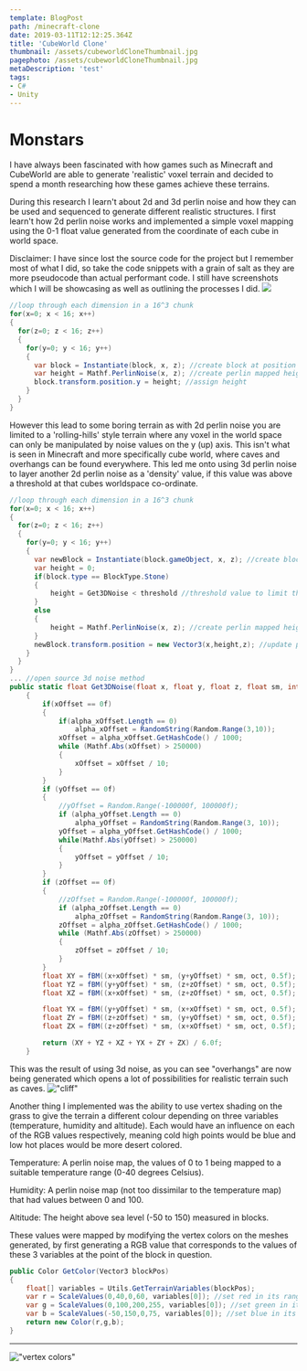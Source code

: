```yaml
---
template: BlogPost
path: /minecraft-clone
date: 2019-03-11T12:12:25.364Z
title: 'CubeWorld Clone'
thumbnail: /assets/cubeworldCloneThumbnail.jpg
pagephoto: /assets/cubeworldCloneThumbnail.jpg
metaDescription: 'test'
tags:
- C#
- Unity
---
```

# Monstars

I have always been fascinated with how games such as Minecraft and CubeWorld are able to generate 'realistic' voxel terrain and decided to spend a month researching how these games achieve these terrains.

During this research I learn't about 2d and 3d perlin noise and how they can be used and sequenced to generate different realistic structures. I first learn't how 2d perlin noise works and implemented a simple voxel mapping using the 0-1 float value generated from the coordinate of each cube in world space.

Disclaimer: I have since lost the source code for the project but I remember most of what I did, so take the code snippets with a grain of salt as they are more pseudocode than actual performant code. I still have screenshots which I will be showcasing as well as outlining the processes I did.
![](assets/perlin2d.png)

```csharp
//loop through each dimension in a 16^3 chunk
for(x=0; x < 16; x++)
{
  for(z=0; z < 16; z++)
  {
    for(y=0; y < 16; y++)
    {
      var block = Instantiate(block, x, z); //create block at position        
      var height = Mathf.PerlinNoise(x, z); //create perlin mapped height
      block.transform.position.y = height; //assign height
    }
  }
}

```
 However this lead to some boring terrain as with 2d perlin noise you are limited to a 'rolling-hills' style terrain where any voxel in the world space can only be manipulated by noise values on the y (up) axis. This isn't what is seen in Minecraft and more specifically cube world, where caves and overhangs can be found everywhere. This led me onto using 3d perlin noise to layer another 2d perlin noise as a 'density' value, if this value was above a threshold at that cubes worldspace co-ordinate.

```csharp
//loop through each dimension in a 16^3 chunk
for(x=0; x < 16; x++)
{
  for(z=0; z < 16; z++)
  {
    for(y=0; y < 16; y++)
    {
      var newBlock = Instantiate(block.gameObject, x, z); //create block at position
      var height = 0;
      if(block.type == BlockType.Stone)
      {
          height = Get3DNoise < threshold //threshold value to limit the spawning of 3d noise cliffs 
      }
      else
      {
          height = Mathf.PerlinNoise(x, z); //create perlin mapped height
      }  
      newBlock.transform.position = new Vector3(x,height,z); //update position
    }
  }
}
... //open source 3d noise method
public static float Get3DNoise(float x, float y, float z, float sm, int oct)
    { 
        if(xOffset == 0f)
        {
            if(alpha_xOffset.Length == 0)
                alpha_xOffset = RandomString(Random.Range(3,10));
            xOffset = alpha_xOffset.GetHashCode() / 1000;
            while (Mathf.Abs(xOffset) > 250000)
            {
                xOffset = xOffset / 10;
            }
        }
        if (yOffset == 0f)
        {
            //yOffset = Random.Range(-100000f, 100000f);
            if (alpha_yOffset.Length == 0)
                alpha_yOffset = RandomString(Random.Range(3, 10));
            yOffset = alpha_yOffset.GetHashCode() / 1000;
            while(Mathf.Abs(yOffset) > 250000)
            {
                yOffset = yOffset / 10;
            }
        }
        if (zOffset == 0f)
        {
            //zOffset = Random.Range(-100000f, 100000f);
            if (alpha_zOffset.Length == 0)
                alpha_zOffset = RandomString(Random.Range(3, 10));
            zOffset = alpha_zOffset.GetHashCode() / 1000;
            while (Mathf.Abs(zOffset) > 250000)
            {
                zOffset = zOffset / 10;
            }
        }
        float XY = fBM((x+xOffset) * sm, (y+yOffset) * sm, oct, 0.5f);
        float YZ = fBM((y+yOffset) * sm, (z+zOffset) * sm, oct, 0.5f);
        float XZ = fBM((x+xOffset) * sm, (z+zOffset) * sm, oct, 0.5f);

        float YX = fBM((y+yOffset) * sm, (x+xOffset) * sm, oct, 0.5f);
        float ZY = fBM((z+zOffset) * sm, (y+yOffset) * sm, oct, 0.5f);
        float ZX = fBM((z+zOffset) * sm, (x+xOffset) * sm, oct, 0.5f);

        return (XY + YZ + XZ + YX + ZY + ZX) / 6.0f;
    }
```
This was the result of using 3d noise, as you can see "overhangs" are now being generated which opens a lot of possibilities for realistic terrain such as caves.
!["cliff"](assets/cwCliff.jpg)

Another thing I implemented was the ability to use vertex shading on the grass to give the terrain a different colour depending on three variables (temperature, humidity and altitude). Each would have an influence on each of the RGB values respectively, meaning cold high points would be blue and low hot places would be more desert colored.

Temperature: A perlin noise map, the values of 0 to 1 being mapped to a suitable temperature range (0-40 degrees Celsius).

Humidity: A perlin noise map (not too dissimilar to the temperature map) that had values between 0 and 100.

Altitude: The height above sea level (-50 to 150) measured in blocks.

These values were mapped by modifying the vertex colors on the meshes generated, by first generating a RGB value that corresponds to the values of these 3 variables at the point of the block in question.

```csharp
public Color GetColor(Vector3 blockPos)
{
	float[] variables = Utils.GetTerrainVariables(blockPos);
	var r = ScaleValues(0,40,0,60, variables[0]); //set red in its range
	var g = ScaleValues(0,100,200,255, variables[0]); //set green in its range
	var b = ScaleValues(-50,150,0,75, variables[0]); //set blue in its range
	return new Color(r,g,b);
}
```
---
!["vertex colors"](assets/cubeworldCloneThumbnail.jpg)
